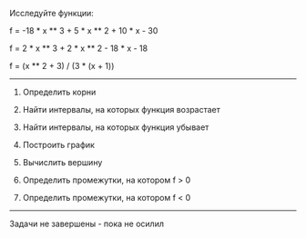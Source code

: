 Исследуйте функции:

f = -18 * x ** 3 + 5 * x ** 2 + 10 * x - 30

f = 2 * x ** 3 + 2 * x ** 2 - 18 * x - 18

f = (x ** 2 + 3) / (3 * (x + 1))

---------------------------------------------

1. Определить корни

2. Найти интервалы, на которых функция возрастает

3. Найти интервалы, на которых функция убывает

4. Построить график

5. Вычислить вершину

6. Определить промежутки, на котором f > 0

7. Определить промежутки, на котором f < 0

-----------------------------------------------

Задачи не завершены - пока не осилил